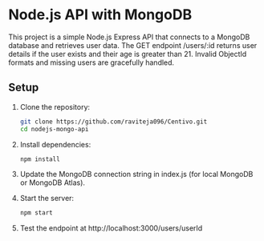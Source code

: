 # Node.js API with MongoDB

This project is a simple Node.js Express API that connects to a MongoDB database and retrieves user data. The GET endpoint /users/:id returns user details if the user exists and their age is greater than 21. Invalid ObjectId formats and missing users are gracefully handled.

## Setup

1. Clone the repository:
   ```bash
   git clone https://github.com/raviteja096/Centivo.git
   cd nodejs-mongo-api
2. Install dependencies:
   ```bash
   npm install
3. Update the MongoDB connection string in index.js (for local MongoDB or MongoDB Atlas).

4. Start the server:
   ```bash
   npm start
5. Test the endpoint at http://localhost:3000/users/userId
